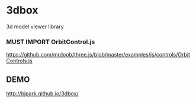 # 3dbox
3d model viewer library

### MUST IMPORT OrbitControl.js
https://github.com/mrdoob/three.js/blob/master/examples/js/controls/OrbitControls.js

DEMO
-----
http://bjpark.github.io/3dbox/

